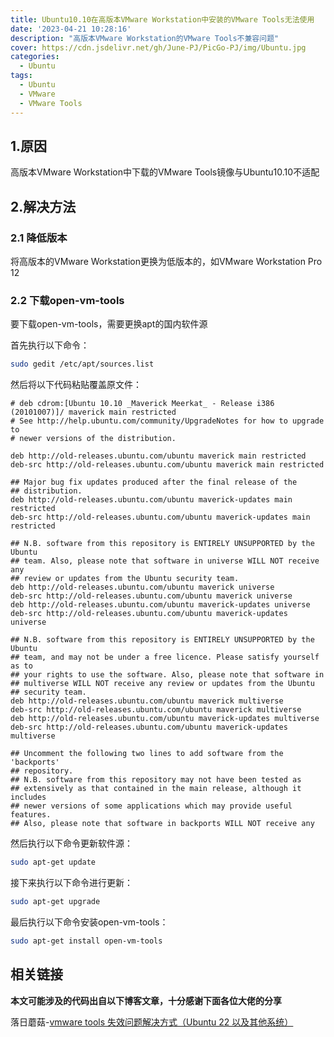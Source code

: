 ```yaml
---
title: Ubuntu10.10在高版本VMware Workstation中安装的VMware Tools无法使用
date: '2023-04-21 10:28:16'
description: "高版本VMware Workstation的VMware Tools不兼容问题"
cover: https://cdn.jsdelivr.net/gh/June-PJ/PicGo-PJ/img/Ubuntu.jpg
categories:
  - Ubuntu
tags:
  - Ubuntu
  - VMware
  - VMware Tools
---
```


## 1.原因

高版本VMware Workstation中下载的VMware Tools镜像与Ubuntu10.10不适配

## 2.解决方法

### 2.1 降低版本

将高版本的VMware Workstation更换为低版本的，如VMware Workstation Pro 12

### 2.2 下载open-vm-tools

要下载open-vm-tools，需要更换apt的国内软件源

首先执行以下命令：

```bash
sudo gedit /etc/apt/sources.list
```

然后将以下代码粘贴覆盖原文件：

```plaintext
# deb cdrom:[Ubuntu 10.10 _Maverick Meerkat_ - Release i386 (20101007)]/ maverick main restricted
# See http://help.ubuntu.com/community/UpgradeNotes for how to upgrade to
# newer versions of the distribution.

deb http://old-releases.ubuntu.com/ubuntu maverick main restricted
deb-src http://old-releases.ubuntu.com/ubuntu maverick main restricted

## Major bug fix updates produced after the final release of the
## distribution.
deb http://old-releases.ubuntu.com/ubuntu maverick-updates main restricted
deb-src http://old-releases.ubuntu.com/ubuntu maverick-updates main restricted

## N.B. software from this repository is ENTIRELY UNSUPPORTED by the Ubuntu
## team. Also, please note that software in universe WILL NOT receive any
## review or updates from the Ubuntu security team.
deb http://old-releases.ubuntu.com/ubuntu maverick universe
deb-src http://old-releases.ubuntu.com/ubuntu maverick universe
deb http://old-releases.ubuntu.com/ubuntu maverick-updates universe
deb-src http://old-releases.ubuntu.com/ubuntu maverick-updates universe

## N.B. software from this repository is ENTIRELY UNSUPPORTED by the Ubuntu 
## team, and may not be under a free licence. Please satisfy yourself as to 
## your rights to use the software. Also, please note that software in 
## multiverse WILL NOT receive any review or updates from the Ubuntu
## security team.
deb http://old-releases.ubuntu.com/ubuntu maverick multiverse
deb-src http://old-releases.ubuntu.com/ubuntu maverick multiverse
deb http://old-releases.ubuntu.com/ubuntu maverick-updates multiverse
deb-src http://old-releases.ubuntu.com/ubuntu maverick-updates multiverse

## Uncomment the following two lines to add software from the 'backports'
## repository.
## N.B. software from this repository may not have been tested as
## extensively as that contained in the main release, although it includes
## newer versions of some applications which may provide useful features.
## Also, please note that software in backports WILL NOT receive any
```

然后执行以下命令更新软件源：

```bash
sudo apt-get update
```

接下来执行以下命令进行更新：

```bash
sudo apt-get upgrade
```

最后执行以下命令安装open-vm-tools：

```bash
sudo apt-get install open-vm-tools
```

## 相关链接

**本文可能涉及的代码出自以下博客文章，十分感谢下面各位大佬的分享**

落日蘑菇-[vmware tools 失效问题解决方式（Ubuntu 22 以及其他系统）](https://zhuanlan.zhihu.com/p/548394510)